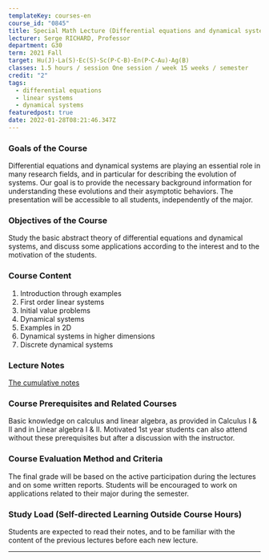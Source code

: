 ```yaml
---
templateKey: courses-en
course_id: "0845"
title: Special Math Lecture (Differential equations and dynamical systems)
lecturer: Serge RICHARD, Professor
department: G30
term: 2021 Fall
target: Hu(J)･La(S)･Ec(S)･Sc(P･C･B)･En(P･C･Au)･Ag(B)
classes: 1.5 hours / session One session / week 15 weeks / semester
credit: "2"
tags:
  - differential equations
  - linear systems
  - dynamical systems
featuredpost: true
date: 2022-01-28T08:21:46.347Z
---
```


### Goals of the Course

Differential equations and dynamical systems are playing an essential role in many research fields, and in particular for describing the evolution of systems. Our goal is to provide the necessary background information for understanding these evolutions and their asymptotic behaviors. The presentation will be accessible to all students, independently of the major.

### Objectives of the Course

Study the basic abstract theory of differential equations and dynamical systems, and discuss some applications according to the interest and to the motivation of the students.

### Course Content

1. Introduction through examples
2. First order linear systems
3. Initial value problems
4. Dynamical systems
5. Examples in 2D
6. Dynamical systems in higher dimensions
7. Discrete dynamical systems

### Lecture Notes

[The cumulative notes](http://www.math.nagoya-u.ac.jp/~richard/teaching/f2021/Eqdif_dynsys.pdf)

### Course Prerequisites and Related Courses

Basic knowledge on calculus and linear algebra, as provided in Calculus I & II and in Linear algebra I & II.
Motivated 1st year students can also attend without these prerequisites but after a discussion with the instructor.

### Course Evaluation Method and Criteria

The final grade will be based on the active participation during the lectures and on some written reports.
Students will be encouraged to work on applications related to their major during the semester.

### Study Load (Self-directed Learning Outside Course Hours)

Students are expected to read their notes, and to be familiar with the content of the previous lectures before each new lecture.

---

